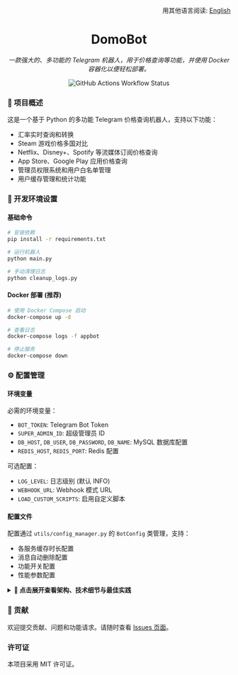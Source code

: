 <div align="right">

用其他语言阅读: [English](./README.md)

</div>

<div align="center">

# DomoBot
*一款强大的、多功能的 Telegram 机器人，用于价格查询等功能，并使用 Docker 容器化以便轻松部署。*

</div>

<p align="center">
  <img src="https://github.com/SzeMeng76/domobot/actions/workflows/docker-publish.yml/badge.svg" alt="GitHub Actions Workflow Status" />
</p>

### 📝 项目概述

这是一个基于 Python 的多功能 Telegram 价格查询机器人，支持以下功能：
-   汇率实时查询和转换
-   Steam 游戏价格多国对比
-   Netflix、Disney+、Spotify 等流媒体订阅价格查询
-   App Store、Google Play 应用价格查询
-   管理员权限系统和用户白名单管理
-   用户缓存管理和统计功能

### 🚀 开发环境设置

#### 基础命令
```bash
# 安装依赖
pip install -r requirements.txt

# 运行机器人
python main.py

# 手动清理日志
python cleanup_logs.py
````

#### Docker 部署 (推荐)

```bash
# 使用 Docker Compose 启动
docker-compose up -d

# 查看日志
docker-compose logs -f appbot

# 停止服务
docker-compose down
```

### ⚙️ 配置管理

#### 环境变量

必需的环境变量：

  - `BOT_TOKEN`: Telegram Bot Token
  - `SUPER_ADMIN_ID`: 超级管理员 ID
  - `DB_HOST`, `DB_USER`, `DB_PASSWORD`, `DB_NAME`: MySQL 数据库配置
  - `REDIS_HOST`, `REDIS_PORT`: Redis 配置

可选配置：

  - `LOG_LEVEL`: 日志级别 (默认 INFO)
  - `WEBHOOK_URL`: Webhook 模式 URL
  - `LOAD_CUSTOM_SCRIPTS`: 启用自定义脚本

#### 配置文件

配置通过 `utils/config_manager.py` 的 `BotConfig` 类管理，支持：

  - 各服务缓存时长配置
  - 消息自动删除配置
  - 功能开关配置
  - 性能参数配置

<details>
<summary><b>📖 点击展开查看架构、技术细节与最佳实践</b></summary>

### 🛠️ 架构概述

#### 核心组件

1.  **主程序** (`main.py`): 负责异步初始化、依赖注入和应用生命周期管理。
2.  **命令模块** (`commands/`): 每个服务都作为独立的模块，通过工厂模式进行统一注册和权限控制。
3.  **工具模块** (`utils/`):
      - `config_manager.py`: 管理配置。
      - `redis_cache_manager.py`: 使用 Redis 处理缓存。
      - `mysql_user_manager.py`: 管理数据库交互。
      - `task_scheduler.py`: 调度后台任务。
      - `permissions.py`: 权限检查系统。
4.  **数据存储:**
      - **Redis:** 用于缓存和调度消息删除。
      - **MySQL:** 用于持久化存储用户数据和权限。

#### 关键设计模式

  - **命令工厂模式**: 统一命令注册和权限管理
  - **依赖注入**: 核心组件通过 `bot_data` 传递
  - **异步编程**: 全面支持异步操作
  - **错误处理**: 使用装饰器统一错误处理
  - **直接异步权限检查**: 移除了复杂的适配器层，直接使用 MySQL 异步操作

### 🗄️ 数据库结构

  - `users`: 用户基本信息
  - `admin_permissions`: 管理员权限
  - `super_admins`: 超级管理员
  - `user_whitelist`: 用户白名单
  - `group_whitelist`: 群组白名单
  - `admin_logs`: 管理员操作日志
  - `command_stats`: 命令使用统计

初始化脚本: `database/init.sql`

### 🔐 权限系统

#### 架构优化

项目已经完全移除了 SQLite 兼容性适配器，统一使用 MySQL + Redis 架构：

  - **直接异步权限检查**: `utils/permissions.py` 直接通过 `context.bot_data['user_cache_manager']` 获取 MySQL 管理器
  - **统一数据存储**: 所有权限数据存储在 MySQL 中，避免了数据不一致问题
  - **性能优化**: 移除了同步转异步的复杂性，提升了响应速度

#### 权限级别

1.  **超级管理员**: 通过环境变量 `SUPER_ADMIN_ID` 配置
2.  **普通管理员**: 存储在 MySQL `admin_permissions` 表中
3.  **白名单用户**: 私聊需要在 `user_whitelist` 表中，群聊需要群组在 `group_whitelist` 表中

### 🧩 扩展功能

#### 自定义脚本

在 `custom_scripts/` 目录放置 Python 脚本，设置 `LOAD_CUSTOM_SCRIPTS=true` 后自动加载。
脚本可以访问：

  - `application`: Telegram 应用实例
  - `cache_manager`: Redis 缓存管理器
  - `rate_converter`: 汇率转换器
  - `user_cache_manager`: 用户缓存管理器
  - `stats_manager`: 统计管理器

#### 命令开发

1.  在 `commands/` 目录创建新模块
2.  使用 `command_factory.register_command()` 注册命令
3.  设置适当的权限级别
4.  在 `main.py` 中注入必要的依赖

### 📊 日志和监控

#### 日志管理

  - **日志文件：** `logs/bot-YYYY-MM-DD.log`
  - **自动轮换：** 10MB 大小限制，保留 5 个备份
  - **日志级别：** 支持 DEBUG、INFO、WARNING、ERROR
  - **定期清理：** 通过 `cleanup_logs.py` 或定时任务

#### 监控功能

  - 命令使用统计
  - 用户活跃度监控
  - 错误日志记录
  - 性能指标收集

### ⚡ 性能优化

#### 缓存策略

  - **Redis 缓存：** 用于高频访问数据和价格信息
  - **统一缓存管理：** 通过 `redis_cache_manager.py` 统一管理
  - **智能缓存：** 不同服务有不同的缓存时长配置

#### 任务调度

  - **Redis 任务调度器：** 支持定时任务
  - **消息删除调度：** 自动清理临时消息
  - **缓存清理任务：** 定期清理过期缓存

#### 连接管理

  - **连接池：** MySQL 和 Redis 连接池
  - **异步客户端：** httpx 异步 HTTP 客户端
  - **资源清理：** 优雅关闭连接

### 💡 开发最佳实践

1.  **错误处理**: 使用 `@with_error_handling` 装饰器
2.  **日志记录**: 使用适当的日志级别
3.  **权限检查**: 使用 `@require_permission(Permission.USER/ADMIN/SUPER_ADMIN)` 装饰器
4.  **异步权限操作**: 通过 `context.bot_data['user_cache_manager']` 获取用户管理器
5.  **缓存使用**: 合理使用 Redis 缓存避免重复请求
6.  **异步编程**: 使用 `async/await` 处理所有 I/O 操作
7.  **配置管理**: 通过环境变量管理配置
8.  **数据库操作**: 使用参数化查询防止 SQL 注入

### 🔍 故障排除

#### 常见问题

1.  **数据库连接失败**: 检查 MySQL 配置和连接
2.  **Redis 连接失败**: 检查 Redis 服务状态
3.  **权限错误**: 确认用户在白名单或管理员列表中
4.  **命令不响应**: 检查日志文件中的错误信息

#### 调试技巧

1.  设置 `LOG_LEVEL=DEBUG` 获取详细日志
2.  使用 `docker-compose logs -f appbot` 查看实时日志
3.  检查 Redis 缓存状态
4.  验证数据库表结构和数据

### 📜 架构迁移记录

#### v2.0 架构统一 (最新)

**已移除的组件:**

  - `utils/compatibility_adapters.py` - SQLite 兼容性适配器
  - `utils/redis_mysql_adapters.py` - 混合适配器
  - `utils/unified_database.py` - SQLite 统一数据库
  - `utils/deletion_task_manager.py` - 未使用的删除任务管理器
  - 其他 SQLite 相关文件

**架构优化:**

  - 统一使用 MySQL + Redis 架构
  - 直接异步权限检查，移除了复杂的适配器层
  - 提升了性能和代码可维护性
  - 解决了群组白名单用户无法使用机器人的问题

**迁移要点:**

  - 所有权限数据现在存储在 MySQL 中
  - Redis 用于缓存和消息删除调度
  - 环境变量中必须配置 MySQL 和 Redis 连接信息

</details>

### 🤝 贡献

欢迎提交贡献、问题和功能请求。请随时查看 [Issues 页面](https://www.google.com/search?q=https://github.com/SzeMeng76/domobot/issues)。

### 许可证

本项目采用 MIT 许可证。

```
```
